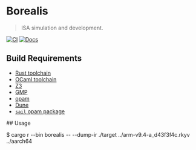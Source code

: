# Borealis

> ISA simulation and development.

[![CI](https://github.com/avisi-group/borealis/actions/workflows/ci.yml/badge.svg)](https://github.com/avisi-group/borealis/actions/workflows/ci.yml)
[![Docs](https://img.shields.io/badge/docs-borealis-blue)](https://avisi.org.uk/borealis/borealis/)

## Build Requirements

* [Rust toolchain](https://rustup.rs)
* [OCaml toolchain](https://ocaml.org)
* [Z3](https://github.com/Z3Prover/z3)
* [GMP](https://gmplib.org)
* [opam](https://opam.ocaml.org)
* [Dune](https://dune.build)
* [`sail` opam package](https://opam.ocaml.org/packages/sail/)

## Usage

$ cargo r --bin borealis -- --dump-ir ./target ../arm-v9.4-a_d43f3f4c.rkyv ../aarch64
